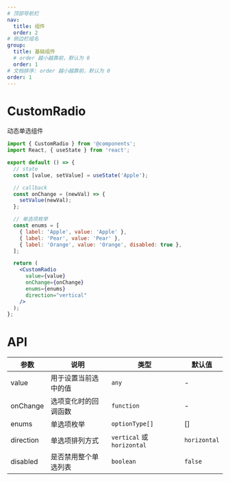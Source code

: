 ```yaml
---
# 顶部导航栏
nav:
  title: 组件
  order: 2
# 侧边栏组名
group:
  title: 基础组件
  # order 越小越靠前，默认为 0
  order: 1
# 文档排序: order 越小越靠前，默认为 0
order: 1
---
```


# CustomRadio

动态单选组件

```jsx
import { CustomRadio } from '@components';
import React, { useState } from 'react';

export default () => {
  // state
  const [value, setValue] = useState('Apple');

  // callback
  const onChange = (newVal) => {
    setValue(newVal);
  };

  // 单选项枚举
  const enums = [
    { label: 'Apple', value: 'Apple' },
    { label: 'Pear', value: 'Pear' },
    { label: 'Orange', value: 'Orange', disabled: true },
  ];

  return (
    <CustomRadio
      value={value}
      onChange={onChange}
      enums={enums}
      direction="vertical"
    />
  );
};
```

# API

| 参数      | 说明                 | 类型                       | 默认值       |
| --------- | -------------------- | -------------------------- | ------------ |
| value     | 用于设置当前选中的值 | `any`                      | \-           |
| onChange  | 选项变化时的回调函数 | `function`                 | \-           |
| enums     | 单选项枚举           | `optionType[]`             | []           |
| direction | 单选项排列方式       | `vertical` 或 `horizontal` | `horizontal` |
| disabled  | 是否禁用整个单选列表 | `boolean`                  | `false`      |
